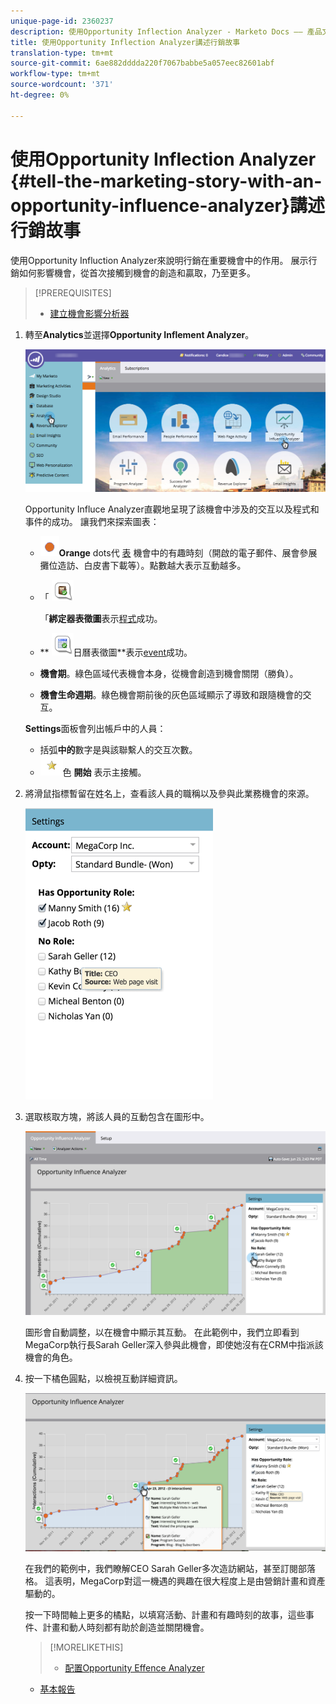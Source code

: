 ```yaml
---
unique-page-id: 2360237
description: 使用Opportunity Inflection Analyzer - Marketo Docs —— 產品文檔講述行銷故事
title: 使用Opportunity Inflection Analyzer講述行銷故事
translation-type: tm+mt
source-git-commit: 6ae882dddda220f7067babbe5a057eec82601abf
workflow-type: tm+mt
source-wordcount: '371'
ht-degree: 0%

---
```



# 使用Opportunity Inflection Analyzer {#tell-the-marketing-story-with-an-opportunity-influence-analyzer}講述行銷故事

使用Opportunity Influction Analyzer來說明行銷在重要機會中的作用。 展示行銷如何影響機會，從首次接觸到機會的創造和贏取，乃至更多。

>[!PREREQUISITES]
>
>* [建立機會影響分析器](create-an-opportunity-influence-analyzer.md)

>



1. 轉至&#x200B;**Analytics**&#x200B;並選擇&#x200B;**Opportunity Inflement Analyzer**。

   ![](assets/analytics-opportunityhand.png)

   Opportunity Influce Analyzer直觀地呈現了該機會中涉及的交互以及程式和事件的成功。 讓我們來探索圖表：

   * ![—](assets/image2014-10-3-13-3a43-3a21.png)**Orange** dots代 [表](https://community.marketo.com/MarketoArticle?id=kA050000000LA1oCAG) 機會中的有趣時刻（開啟的電子郵件、展會參展攤位造訪、白皮書下載等）。點數越大表示互動越多。

   * 「 ![—](assets/image2014-10-3-13-3a44-3a9.png)

      「**綁定器表徵圖**&#x200B;表示[程式](https://community.marketo.com/MarketoDeepDive?id=kA5500000008QO6CAM)成功。

   * ** ![—](assets/image2014-10-3-13-3a44-3a40.png)日曆表徵圖**表示[event](https://community.marketo.com/MarketoDeepDive?id=kA5500000008QNwCAM)成功。

   * **機會期**。綠色區域代表機會本身，從機會創造到機會關閉（勝負）。
   * **機會生命週期**。綠色機會期前後的灰色區域顯示了導致和跟隨機會的交互。

   **Settings**&#x200B;面板會列出帳戶中的人員：

   * 括弧&#x200B;**中的**&#x200B;數字是與該聯繫人的交互次數。
   * ![-黃](assets/image2014-10-3-13-3a45-3a9.png)色 **開始** 表示主接觸。


1. 將滑鼠指標暫留在姓名上，查看該人員的職稱以及參與此業務機會的來源。

   ![](assets/image2015-6-23-14-3a43-3a1.png)

1. 選取核取方塊，將該人員的互動包含在圖形中。

   ![](assets/image2015-6-23-14-3a43-3a35.png)

   圖形會自動調整，以在機會中顯示其互動。 在此範例中，我們立即看到MegaCorp執行長Sarah Geller深入參與此機會，即使她沒有在CRM中指派該機會的角色。

1. 按一下橘色圓點，以檢視互動詳細資訊。

   ![](assets/image2015-6-23-14-3a44-3a15.png)

   在我們的範例中，我們瞭解CEO Sarah Geller多次造訪網站，甚至訂閱部落格。 這表明，MegaCorp對這一機遇的興趣在很大程度上是由營銷計畫和資產驅動的。

   按一下時間軸上更多的橘點，以填寫活動、計畫和有趣時刻的故事，這些事件、計畫和動人時刻都有助於創造並關閉機會。

   >[!MORELIKETHIS]
   >
   >
   >
   >    
   >    
   >    * [配置Opportunity Effence Analyzer](configure-an-opportunity-influence-analyzer.md)
      >    
      >    
      >
      >
      >    
      >    
      >    





   * [基本報告](https://docs.marketo.com/display/docs/basic+reporting)


